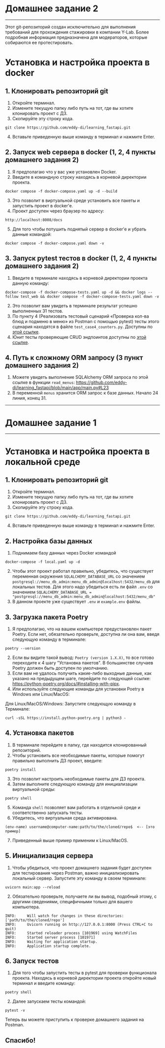 # Домашнее задание 2
---
Этот git-репозиторий создан исключительно для выполнения требований для прохождения стажировки в компании Y-Lab. Более подробная информация предназначена для модераторов, которые собираются ее протестировать. 

# Установка и настройка проекта в docker
## 1. Клонировать репозиторий git 

1. Откройте терминал. 
2. Измените текущую папку либо путь на тот, где вы хотите клонировать проект с ДЗ. 
3. Скопируйте эту строку кода. 

```
git clone https://github.com/eddy-di/learning_fastapi.git
```

4. Вставьте приведенную выше команду в терминал и нажмите Enter.

## 2. Запуск web сервера в docker (1, 2, 4 пункты домашнего задания 2)

1. Я предполагаю что у вас уже установлен Docker.
2. Введите в командную строку находясь в корневой директории проекта.

```
docker compose -f docker-compose.yaml up -d --build
```

3. Это позволит в виртуальной среде установить все пакеты и запустить проект в docker'e.
4. Проект доступен через браузер по адресу:

```
http://localhost:8008/docs
```

5. Для того чтобы потушить поднятый сервер в docker'e и убрать данные командой: 

```
docker compose -f docker-compose.yaml down -v
```

## 3. Запуск pytest тестов в docker (1, 2, 4 пункты домашнего задания 2)

1. Введите в терминале находясь в корневой директории проекта данную команду:

```
docker-compose -f docker-compose-tests.yaml up -d && docker logs --follow test_web && docker compose -f docker-compose-tests.yaml down -v
```

2. Это позволит вам увидеть в терминале результат успешно выполненных 31 тестов.
3. По пункту 4 (Реализовать тестовый сценарий «Проверка кол-ва блюд и подменю в меню» из Postman с помощью pytest) тесты этого сценария находятся в файле `test_case4_counters.py`. Доступны по [этой ссылке](https://github.com/eddy-di/learning_fastapi/blob/main/tests/test_case4_counters.py).
4. Юнит тесты проверяющие CRUD эндпоинтов доступны по [этой ссылке](https://github.com/eddy-di/learning_fastapi/blob/main/tests/test_crud.py).


## 4. Путь к сложному ORM запросу (3 пункт домашнего задания 2)

1. Можете увидеть выполнение SQLAlchemy ORM запроса по этой ссылке в функции `read_menus`: https://github.com/eddy-di/learning_fastapi/blob/main/app/main.py#L23
2. В переменной `menus` хранится ORM запрос к базе данных. Начало 24 линия, конец 31.
---

# Домашнее задание 1 
---
# Установка и настройка проекта в локальной среде
## 1. Клонировать репозиторий git 

1. Откройте терминал. 
2. Измените текущую папку либо путь на тот, где вы хотите клонировать проект с ДЗ. 
3. Скопируйте эту строку кода. 

```
git clone https://github.com/eddy-di/learning_fastapi.git
```

4. Вставьте приведенную выше команду в терминал и нажмите Enter.
## 2. Настройка базы данных

1. Поднимаем базу данных через Docker командой
```
docker-compose -f local.yaml up -d
```  
2. Чтобы этот проект работал правильно, убедитесь, что существует переменная окружения `SQLALCHEMY_DATABASE_URL` со значением `postgresql://menu_db_admin:menu_db_admin@localhost:5432/menu_db` для локальных тестов. Для этого надо убедиться есть ли файл `.env` со значением `SQLALCHEMY_DATABASE_URL = "postgresql://menu_db_admin:menu_db_admin@localhost:5432/menu_db"`
3. В данном проекте уже существует `.env` и `example.env` файлы.

## 3. Загрузка пакета Poetry

1. Я предполагаю, что на вашем компьютере предустановлен пакет Poetry. Если нет, обязательно проверьте, доступна ли она вам, введя следующую команду в терминале:

```
poetry --version
```

2. Если вы видите такой вывод: `Poetry (version 1.X.X)`, то все готово переходите к 4 шагу "Установка пакетов". В большинстве случаев Poetry должен быть доступен по умолчанию. 
3. Если вам не удалось получить какие-либо выходные данные, как указано на предыдущем шаге, перейдите по следующей ссылке: https://python-poetry.org/docs/#installing-with-pipx. 
4. Или используйте следующие команды для установки Poetry в Windows или Linux/MacOS:

Для Linux/MacOS/Windows: 
Запустите следующую команду в Терминале:

```
curl -sSL https://install.python-poetry.org | python3 -
```

## 4. Установка пакетов

1. В терминале перейдите в папку, где находится клонированный репозиторий. 
2. Чтобы установить все необходимые пакеты, которые помогут правильно выполнить ДЗ проект, введите:

```
poetry install
```

3. Это позволит настроить необходимые пакеты для ДЗ проекта.
4. Затем выполните следующую команду для инициализации виртуальной среды:

```
poetry shell
```

5. Команда `shell` позволяет вам работать в отдельной среде и соответственно запускать тесты. 
6. Убедитесь, что виртуальная среда активирована.

```
(env-name) username@computer-name:path/to/the/cloned/repo$  <-- [это пример]
```

7. Приведенный выше пример применим к Linux/MacOS.

## 5. Инициализация сервера

1. Чтобы убедиться, что проект домашнего задания будет доступен для тестирования через Postman, важно инициализировать локальный сервер. Запустите эту команду в своем терминале:

```
uvicorn main:app --reload
```

2. Обязательно проверьте, получаете ли вы вывод, подобный этому, с другими сведениями, специфичными только для вашего компьютера.

```
INFO:     Will watch for changes in these directories: ['path/to/the/cloned/repo']
INFO:     Uvicorn running on http://127.0.0.1:8000 (Press CTRL+C to quit)
INFO:     Started reloader process [101969] using WatchFiles
INFO:     Started server process [101971]
INFO:     Waiting for application startup.
INFO:     Application startup complete.
```

## 6. Запуск тестов

1. Для того чтобы запустить тесты в pytest для проверки функционала проекта. Находясь в корневой директории проекта откройте новый терминал и введите команду:

```
poetry shell
```

2. Далее запускаем тесты командой:

```
pytest -v
```

Теперь вы можете приступить к проверке домашнего задания на Postman. 

Спасибо!
---